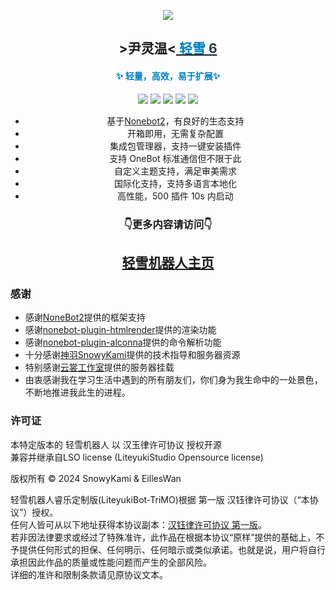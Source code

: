 <div align="center">

[//]: # '<img  src="https://cdn.liteyuki.icu/static/svg/lylogo-full.svg" style="align-content: center; width: 50%; margin-top:10%;" alt="a">'

[![][banner]][lightyuki-link]

<h2>>尹灵温<<a href="https://bot.liteyuki.icu"> <span style="color: #007ebd">轻雪</span> <span style="color: #32383D">6</span></a></h2>
<h4> <span style="color: #007ebd">✨ 轻量，高效，易于扩展✨</span></h4>

[![][OneBot]][onebot-link]
[![][NoneBot2]][nonebot-link]
[![][Liteyuki6.0]][lightyuki-link]
[![][Python3.10+]][python-link]
[![][Usage]][usage-link]

- 基于[Nonebot2](https://github.com/nonebot/nonebot2)，有良好的生态支持
- 开箱即用，无需复杂配置
- 集成包管理器，支持一键安装插件
- 支持 OneBot 标准通信但不限于此
- 自定义主题支持，满足审美需求
- 国际化支持，支持多语言本地化
- 高性能，500 插件 10s 内启动

<h3>👇更多内容请访问👇</h3>
<h2><a href="https://bot.liteyuki.icu">轻雪机器人主页</a></h2>
</div>

### 感谢

- 感谢[NoneBot2](https://nonebot.dev)提供的框架支持
- 感谢[nonebot-plugin-htmlrender](https://github.com/kexue-z/nonebot-plugin-htmlrender)提供的渲染功能
- 感谢[nonebot-plugin-alconna](https://github.com/ArcletProject/nonebot-plugin-alconna)提供的命令解析功能
- 十分感谢[神羽SnowyKami](https://github.com/snowykami)提供的技术指导和服务器资源
- 特别感谢[云裳工作室](https://doc.ysmcc.cn/doc/1/)提供的服务器挂载
- 由衷感谢我在学习生活中遇到的所有朋友们，你们身为我生命中的一处景色，不断地推进我此生的进程。

### 许可证

本特定版本的 轻雪机器人 以 汉玉律许可协议 授权开源\
兼容并继承自LSO license (LiteyukiStudio Opensource license)

版权所有 © 2024 SnowyKami & EillesWan


轻雪机器人睿乐定制版(LiteyukiBot-TriMO)根据 第一版 汉钰律许可协议（“本协议”）授权。\
任何人皆可从以下地址获得本协议副本：[汉钰律许可协议 第一版](https://gitee.com/EillesWan/YulvLicenses/raw/master/%E6%B1%89%E9%92%B0%E5%BE%8B%E8%AE%B8%E5%8F%AF%E5%8D%8F%E8%AE%AE/%E6%B1%89%E9%92%B0%E5%BE%8B%E8%AE%B8%E5%8F%AF%E5%8D%8F%E8%AE%AE.MD)。\
若非因法律要求或经过了特殊准许，此作品在根据本协议“原样”提供的基础上，不予提供任何形式的担保、任何明示、任何暗示或类似承诺。也就是说，用户将自行承担因此作品的质量或性能问题而产生的全部风险。\
详细的准许和限制条款请见原协议文本。

[OneBot]: https://img.shields.io/badge/OneBot-11/12-blue?style=for-the-badge
[NoneBot2]: https://img.shields.io/badge/Nonebot-2-red?style=for-the-badge
[Liteyuki6.0]: https://img.shields.io/badge/Liteyuki-6.0-blue?style=for-the-badge
[Python3.10+]: https://img.shields.io/badge/Python-3.10+-blue?style=for-the-badge
[Usage]: https://img.shields.io/badge/文档-页面-blue?style=for-the-badge
[onebot-link]: https://onebot.dev/
[nonebot-link]: https://nonebot.dev/
[lightyuki-link]: /
[python-link]: https://www.python.org/
[usage-link]: https://bot.liteyuki.icu/
[banner]: https://socialify.git.ci/TriM-Organization/LiteyukiBot-TriM/image?description=1&forks=1&issues=1&Plus&pulls=1&stargazers=1&theme=Auto&logo=https://raw.githubusercontent.com/TriM-Organization/Linglun-Converter/master/resources/TriMO_LOGO.png
